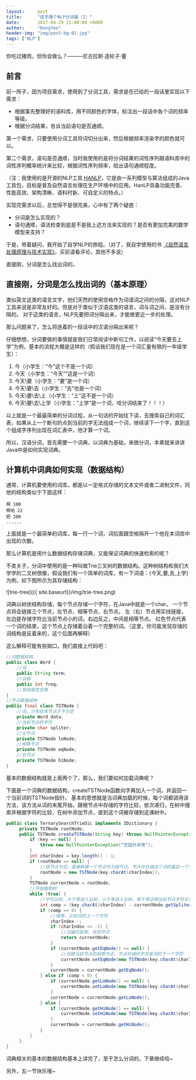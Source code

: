 ```yaml
---
layout:     post
title:      "徒手撸个NLP分词器（1）"
date:       2017-04-29 21:00:00 +0800
author:     "DongYeo"
header-img: "img/post-bg-01.jpg"
tags: ["NLP"]
---
```


 你吃过猪肉，但你会做么？———尼古拉斯·造轮子·董

## 前言

前一阵子，因为项目需求，使用到了分词工具，需求是在已给的一段话里实现以下需求：
    
   - 根据事先整理好的语料库，用不同颜色的字体，标注出一段话中各个词的频率等级。
   - 根据分词结果，告诉当前语句是否通顺。
   
第一个需求，只要使用分词工具将词切分出来，然后根据频率渲染字的颜色就可以。

第二个需求，语句是否通顺，当时我使用的是将分词结果的词性序列跟语料库中的词性序列概率统计来比较，根据词性序列频率，给出语句通顺程度。

（注：我使用的是开源的NLP工具 [HANLP](https://github.com/hankcs/HanLP)，它是由一系列模型与算法组成的Java工具包，目标是普及自然语言处理在生产环境中的应用。HanLP具备功能完善、性能高效、架构清晰、语料时新、可自定义的特点。）

实现完需求以后，总觉得不是很完美，心中有了两个疑惑：

- 分词是怎么实现的？
- 语句通顺，语法检查到底是不是我上述方法来实现的？是否有更加完美的数学模型来支持？

于是，带着疑问，我开始了自学NLP的旅程。（对了，我自学使用的书 [《自然语言处理原理与技术实现》](https://www.amazon.cn/%E5%9B%BE%E4%B9%A6/dp/B01G8JOUSO/ref=sr_1_5?ie=UTF8&qid=1493475144&sr=8-5&keywords=%E8%87%AA%E7%84%B6%E8%AF%AD%E8%A8%80%E5%A4%84%E7%90%86)，买前请看评论，其他不多说）

直接刚，分词是怎么找出词的。

## 直接刚，分词是怎么找出词的（基本原理）

类似英文这类的语言文字，他们天然的使用空格作为词语词之间的分隔，这对NLP工具来说是非常友好的。但是对于类似于汉语这类的语言，词与词之间，是没有分隔的。
对于这类的语言，NLP先要把词分隔出来，才能做更近一步的处理。

那么问题来了，怎么将连着的一段话中的汉语分隔出来呢？

仔细想想，分词要做的事情就是我们日常阅读中断句工作，以阅读“今天要去上学”为例，基本的流程大概是这样的（假设我们现在是一个词汇量有限的一年级学生）：

1. 今（小学生：“今”这个不是一个词）
2. 今天（小学生：“今天“”这是一个词）
3. 今天\要（小学生：“要”是一个词）
4. 今天\要\去（小学生：“去”也是一个词）
5. 今天\要\去\上（小学生：“上”这不是一个词）
6. 今天\要\去\上学（小学生：“上学”是一个词，哇分词结束了！！！）

以上就是一个最最简单的分词过程，从一句话的开始往下读，去搜索自己的词汇表，如果从上一个断句的点到当前的字无法组成一个词，继续读下一个字，直到这个组成字序列出现在词汇表中，他才算一个词。

所以，汉语分词，首先需要一个词典，以词典为基础，来做分词，本章就来讲讲Java中是如何实现词典。

## 计算机中词典如何实现（数据结构）

通常，计算机要使用的词库，都是以一定格式存储的文本文件或者二进制文件，同他的结构类似于下面这样：

    啊 100
    啊哈 22
    把 100
    ......
  
上面就是一个最简单的词库，每一行一个词，词后面跟空格隔开一个他在本词库中出现的次数。

那么计算机是用什么数据结构存储词典，又能保证词典的快速检索的呢？

不卖关子，分词中使用的是一种叫做Trie三叉树的数据结构。这种树结构和我们大学学的二叉树很像，假设我们有一个简单的词库，有一下词语：{今天,要,去,上学}为例，如下图所示为其存储结构：

![trie-tree]({{ site.baseurl}}/img/trie-tree.png)

词典以树状结构存储，每个节点存储一个字符，在Java中就是一个char。
一个节点将会链接三个节点，左节点、相等节点、右节点。
左（右）节点用实线链接，左边是存储字符比当前节点小的词，右边反之，中间是相等节点。
红色节点代表一个词的结束，这个节点上存储着沿着一个完整的词。（这里，你可能发现存储的词结构是反着来的，这个后面再解释）

这么解释可能有些拗口，我们直接上代码吧：

```java
//词数据结构
public class Word {
    //词
    public String term;
    //词频
    public int freq;
    //其他属性忽略
}
//节点数据结构
public final class TSTNode {
    //词，只有结束节点才不为空
    private Word data;
    //当前节点的字符
    private char spliter;
    //左节点
    private TSTNode loNode;
    //相等节点
    private TSTNode eqNode;
    //右节点
    private TSTNode hiNode;
}
```

基本的数据结构就是上面两个了，那么，我们要如何加载词典呢？

下面是一个词典的数据结构，createTSTNode函数向字典加入一个词，并返回一个当前词的TSTNode指针。
基本的思想就是当词典加载的时候，每个词都调用该方法，该方法从词的末尾开始，跟根节点中存储的字符比较，依次递归，在树中搜索并根据字符的比较，在树中添加节点，直到这个词被存储到这课树中。

```java
public class TernarySearchTrieDic implements IDictionary {
     private TSTNode rootNode;
     public TSTNode createTSTNode(String key) throws NullPointerException, IllegalArgumentException {
         if (key == null) {
             throw new NullPointerException("空指针异常");
         }
         int charIndex = key.length() - 1;
         if (rootNode == null) {
             //根节点为空，直接新建一个节点作为根节点，节点中存储这个词的最后一个字符
             rootNode = new TSTNode(key.charAt(charIndex));
         }
         TSTNode currentNode = rootNode;
         //开始搜索树
         while (true) {
             //字符比较，大于零进入右树，小于零进入左树，等于零证明当前节点字符在该词的路径上
             int comp = (key.charAt(charIndex) - currentNode.getSpliter());
             if (comp == 0) {
                 //相等，比较词的上一个字符
                 charIndex--;
                 if (charIndex <= -1) {
                     //词遍历结束，找到节点
                     return currentNode;
                 }
                 if (currentNode.getEqNode() == null) {
                     //创建当前节点的相等节点，节点存储的字符是词的下一个字符
                     currentNode.setEqNode(new TSTNode(key.charAt(charIndex)));
                 }
                 currentNode = currentNode.getEqNode();
             } else if (comp < 0) {
                 if (currentNode.getLoNode() == null) {
                     currentNode.setLoNode(new TSTNode(key.charAt(charIndex)));
                 }
                 currentNode = currentNode.getLoNode();
             } else {
                 if (currentNode.getHiNode() == null) {
                     currentNode.setHiNode(new TSTNode(key.charAt(charIndex)));
                 }
                 currentNode = currentNode.getHiNode();
             }
         }
     }   
}
```


词典相关的基本的数据结构基本上讲完了，至于怎么分词的，下章继续哈~

另外，五一节快乐哦~




